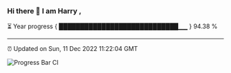 ### Hi there 👋 I am Harry , 

⏳ Year progress { ████████████████████████████▁▁ } 94.38 %

---

⏰ Updated on Sun, 11 Dec 2022 11:22:04 GMT

![Progress Bar CI](https://github.com/duykhang68/duykhang68/workflows/Progress%20Bar%20CI/badge.svg)
